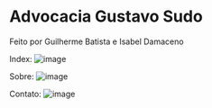 # Advocacia Gustavo Sudo
Feito por Guilherme Batista e Isabel Damaceno

Index:
![image](https://user-images.githubusercontent.com/101355723/236966186-9367d0e7-52db-4b39-a601-ac07b46ed033.png)

Sobre:
![image](https://user-images.githubusercontent.com/101355723/236966471-b23b441c-ad46-4265-93ef-1e12759c8a70.png)

Contato:
![image](https://user-images.githubusercontent.com/101355723/236966415-98a1d6c3-3c3c-4e12-badf-9deef65c0974.png)



